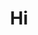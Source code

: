 ---
layout: archive_film
permalink: ua/archive/2021/extra-short/no

title: Ні
director: Yeghor Okseschenko
country: Україна
description: "Фільм про той чудовий момент, коли ти відкладаєш будильник на потiм, закриваєш очі та знову засинаєш."
category: extra-short
image_folder: images/films/archive/2021/extra-short/no
is_winner: false
submission_year: 2021
lang: ua
---